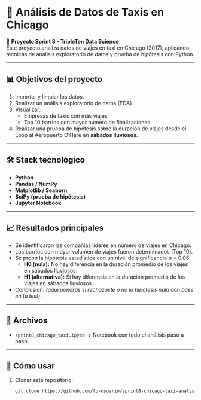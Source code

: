 # 🚖 Análisis de Datos de Taxis en Chicago

📌 **Proyecto Sprint 8 - TripleTen Data Science**  
Este proyecto analiza datos de viajes en taxi en Chicago (2017), aplicando técnicas de análisis exploratorio de datos y prueba de hipótesis con Python.

---

## 📊 Objetivos del proyecto
1. Importar y limpiar los datos.
2. Realizar un análisis exploratorio de datos (EDA).
3. Visualizar:
   - Empresas de taxis con más viajes.
   - Top 10 barrios con mayor número de finalizaciones.
4. Realizar una prueba de hipótesis sobre la duración de viajes desde el Loop al Aeropuerto O’Hare en **sábados lluviosos**.

---

## 🛠️ Stack tecnológico
- **Python**  
- **Pandas / NumPy**  
- **Matplotlib / Seaborn**  
- **SciPy (prueba de hipótesis)**  
- **Jupyter Notebook**

---

## 📈 Resultados principales
- Se identificaron las compañías líderes en número de viajes en Chicago.
- Los barrios con mayor volumen de viajes fueron determinados (Top 10).
- Se probó la hipótesis estadística con un nivel de significancia α = 0.05:
  - **H0 (nula):** No hay diferencia en la duración promedio de los viajes en sábados lluviosos.
  - **H1 (alternativa):** Sí hay diferencia en la duración promedio de los viajes en sábados lluviosos.
- Conclusión: _(aquí pondrás si rechazaste o no la hipótesis nula con base en tu test)_.

---

## 📂 Archivos
- `sprint8_chicago_taxi.ipynb` → Notebook con todo el análisis paso a paso.

---

## 🚀 Cómo usar
1. Clonar este repositorio:
   ```bash
   git clone https://github.com/tu-usuario/sprint8-chicago-taxi-analysis.git
